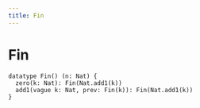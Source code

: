 ```yaml
---
title: Fin
---
```


# Fin

``` cicada wishful-thinking
datatype Fin() (n: Nat) {
  zero(k: Nat): Fin(Nat.add1(k))
  add1(vague k: Nat, prev: Fin(k)): Fin(Nat.add1(k))
}
```
